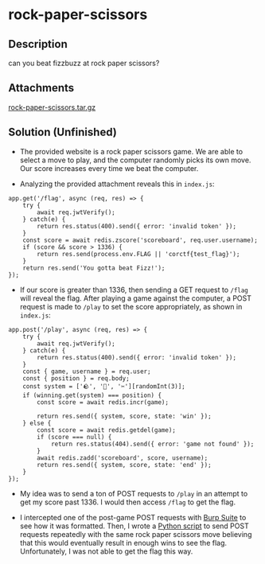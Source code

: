 # rock-paper-scissors

## Description

can you beat fizzbuzz at rock paper scissors?

## Attachments

[rock-paper-scissors.tar.gz](attachments/rock-paper-scissors.tar.gz)

## Solution (Unfinished)

- The provided website is a rock paper scissors game. We are able to select a move to play,
and the computer randomly picks its own move. Our score increases every time we beat the computer.

- Analyzing the provided attachment reveals this in <code>index.js</code>:

```
app.get('/flag', async (req, res) => {
	try {
		await req.jwtVerify();
	} catch(e) {
		return res.status(400).send({ error: 'invalid token' });
	}
	const score = await redis.zscore('scoreboard', req.user.username);
	if (score && score > 1336) {
		return res.send(process.env.FLAG || 'corctf{test_flag}');
	}
	return res.send('You gotta beat Fizz!');
});
```
- If our score is greater than 1336, then sending a GET request to <code>/flag</code> will reveal
the flag. After playing a game against the computer, a POST request is made to <code>/play</code> to
set the score appropriately, as shown in <code>index.js</code>:

```
app.post('/play', async (req, res) => {
	try {
		await req.jwtVerify();
	} catch(e) {
		return res.status(400).send({ error: 'invalid token' });
	}
	const { game, username } = req.user;
	const { position } = req.body;
	const system = ['🪨', '📃', '✂️'][randomInt(3)];
	if (winning.get(system) === position) {
		const score = await redis.incr(game);

		return res.send({ system, score, state: 'win' });
	} else {
		const score = await redis.getdel(game);
		if (score === null) {
			return res.status(404).send({ error: 'game not found' });
		}
		await redis.zadd('scoreboard', score, username);
		return res.send({ system, score, state: 'end' });
	}
});
```

- My idea was to send a ton of POST requests to <code>/play</code> in an attempt to get my score past 1336. I would then access <code>/flag</code> to get the flag.

- I intercepted one of the post-game POST requests with [Burp Suite](https://portswigger.net/burp/communitydownload) to see how it was formatted. Then,
I wrote a [Python script](winner.py) to send POST requests repeatedly with the same rock paper scissors move 
believing that this would eventually result in enough wins to see the flag. Unfortunately,
I was not able to get the flag this way.
